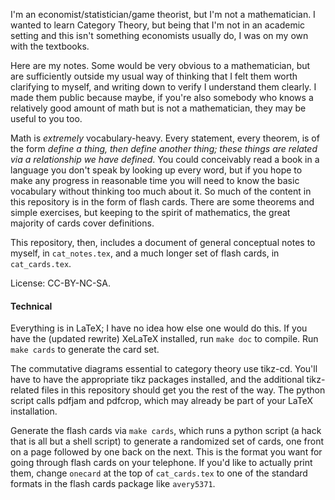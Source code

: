 I'm an economist/statistician/game theorist, but I'm not a mathematician.  I wanted
to learn Category Theory, but being that I'm not in an academic setting and this isn't
something economists usually do, I was on my own with the textbooks.

Here are my notes. Some would be very obvious to a mathematician, but are sufficiently
outside my usual way of thinking that I felt them worth clarifying to myself, and writing
down to verify I understand them clearly. I made them public because maybe, if you're also
somebody who knows a relatively good amount of math but is not a mathematician, they may
be useful to you too.

Math is _extremely_ vocabulary-heavy. Every statement, every theorem, is of the form
_define a thing, then define another thing; these things are related via a relationship
we have defined_. You could conceivably read a book in a language you don't speak by
looking up every word, but if you hope to make any progress in reasonable time you
will need to know the basic vocabulary without thinking too much about it. So much of
the content in this repository is in the form of flash cards. There are some theorems
and simple exercises, but keeping to the spirit of mathematics, the great majority of
cards cover definitions.

This repository, then, includes a document of general conceptual notes to myself, in
`cat_notes.tex`, and a much longer set of flash cards, in `cat_cards.tex`.

License: CC-BY-NC-SA.


#### Technical
Everything is in LaTeX; I have no idea how else one would do this. If you have
the (updated rewrite) XeLaTeX installed, run `make doc` to compile. Run `make cards` to
generate the card set.

The commutative diagrams essential to category theory use tikz-cd. You'll have to
have the appropriate tikz packages installed, and the additional tikz-related files
in this repository should get you the rest of the way. The python script calls pdfjam
and pdfcrop, which may already be part of your LaTeX installation.

Generate the flash cards via `make cards`, which runs a python script (a hack that
is all but a shell script) to generate a randomized set of cards, one front on a page
followed by one back on the next. This is the format you want for going through flash
cards on your telephone. If you'd like to actually print them, change `onecard` at the
top of `cat_cards.tex` to one of the standard formats in the flash cards package like
`avery5371`.

